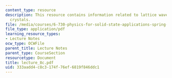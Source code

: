 ```yaml
---
content_type: resource
description: This resource contains information related to lattice waves in 1D monatomic
  crystals.
file: /media/courses/6-730-physics-for-solid-state-applications-spring-2003/333aadd4c8c3174f76ef6819f846ddc1_lecture_8c.pdf
file_type: application/pdf
learning_resource_types:
- Lecture Notes
ocw_type: OCWFile
parent_title: Lecture Notes
parent_type: CourseSection
resourcetype: Document
title: lecture_8c.pdf
uid: 333aadd4-c8c3-174f-76ef-6819f846ddc1
---
```

